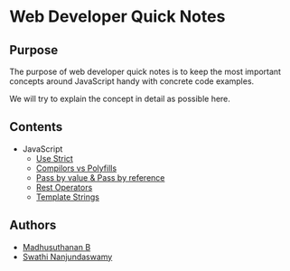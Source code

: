 Web Developer Quick Notes
=============================

## Purpose
The purpose of web developer quick notes is to keep the most
important concepts around JavaScript handy with concrete code examples.

We will try to explain the concept in detail as possible here.

## Contents
- JavaScript
    - [Use Strict](JavaScript/use-strict.md)
    - [Compilors vs Polyfills](JavaScript/compilations-vs-polyfilling.md)
    - [Pass by value & Pass by reference](JavaScript/pass-by-value-and-pass-by-reference.md)
    - [Rest Operators](JavaScript/rest-operators.md)
    - [Template Strings](JavaScript/template-strings.md)

## Authors
- [Madhusuthanan B](https://www.linkedin.com/in/madhusuthanan-b/)
- [Swathi Nanjundaswamy](https://www.linkedin.com/in/swathi-nanjundaswamy-79561b157/)
